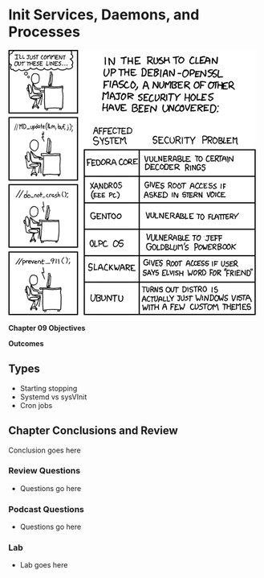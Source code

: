 # Init Services, Daemons, and Processes
![*You never know what is enabled...*](images/Chapter-Header/Chapter-09/security_holes-2.png "Security Holes")

__Chapter 09 Objectives__



__Outcomes__

## Types

   * Starting stopping
   * Systemd vs sysVInit
   * Cron jobs


## Chapter Conclusions and Review

  Conclusion goes here

### Review Questions

  * Questions go here

### Podcast Questions

 * Questions go here

### Lab

 * Lab goes here 
 
 
